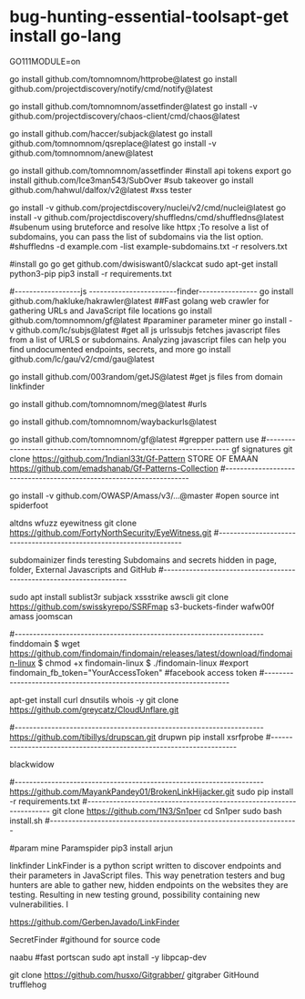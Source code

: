 # bug-hunting-essential-toolsapt-get install go-lang
GO111MODULE=on 

go install github.com/tomnomnom/httprobe@latest
go install github.com/projectdiscovery/notify/cmd/notify@latest

go install github.com/tomnomnom/assetfinder@latest
go install -v github.com/projectdiscovery/chaos-client/cmd/chaos@latest

go install github.com/haccer/subjack@latest
go install github.com/tomnomnom/qsreplace@latest
go install -v github.com/tomnomnom/anew@latest

go install github.com/tomnomnom/assetfinder  #install api tokens export
go install github.com/Ice3man543/SubOver #sub takeover
go install github.com/hahwul/dalfox/v2@latest  #xss tester

go install -v github.com/projectdiscovery/nuclei/v2/cmd/nuclei@latest
go install -v github.com/projectdiscovery/shuffledns/cmd/shuffledns@latest #subenum using bruteforce and resolve like httpx ;To resolve a list of subdomains, you can pass the list of subdomains via the list option.
#shuffledns -d example.com -list example-subdomains.txt -r resolvers.txt



#install go
go get github.com/dwisiswant0/slackcat
sudo apt-get install python3-pip
pip3 install -r requirements.txt





#------------------js ------------------------finder----------------
go install github.com/hakluke/hakrawler@latest  ##Fast golang web crawler for gathering URLs and JavaScript file locations
go install github.com/tomnomnom/gf@latest
#paraminer parameter miner
go install -v github.com/lc/subjs@latest  #get  all js urlssubjs fetches javascript files from a list of URLS or subdomains. Analyzing javascript files can help you find undocumented endpoints, secrets, and more
go install github.com/lc/gau/v2/cmd/gau@latest

go install github.com/003random/getJS@latest #get js files from domain
linkfinder

go install github.com/tomnomnom/meg@latest  #urls

go install github.com/tomnomnom/waybackurls@latest



go install github.com/tomnomnom/gf@latest #grepper pattern use
#--------------------------------------------------------------------
					gf signatures
git clone https://github.com/1ndianl33t/Gf-Pattern
STORE OF EMAAN
https://github.com/emadshanab/Gf-Patterns-Collection
#--------------------------------------------------------------------


go install -v github.com/OWASP/Amass/v3/...@master  #open source int
spiderfoot




altdns
wfuzz
eyewitness git clone https://github.com/FortyNorthSecurity/EyeWitness.git
#--------------------------------------------------------------------

subdomainizer 
finds teresting Subdomains and secrets hidden in page, folder, External Javascripts and GitHub
#--------------------------------------------------------------------

sudo apt install sublist3r
subjack
xssstrike
awscli
git clone https://github.com/swisskyrepo/SSRFmap
s3-buckets-finder
wafw00f
amass
joomscan

#--------------------------------------------------------------------
finddomain
$ wget https://github.com/findomain/findomain/releases/latest/download/findomain-linux
$ chmod +x findomain-linux
$ ./findomain-linux
#export findomain_fb_token="YourAccessToken"  #facebook access token
#--------------------------------------------------------------------

apt-get install curl dnsutils whois -y
git clone https://github.com/greycatz/CloudUnflare.git

#--------------------------------------------------------------------
https://github.com/tibillys/drupscan.git
drupwn
pip install xsrfprobe
#--------------------------------------------------------------------

 blackwidow


#--------------------------------------------------------------------
https://github.com/MayankPandey01/BrokenLinkHijacker.git
sudo pip install -r requirements.txt
#--------------------------------------------------------------------
git clone https://github.com/1N3/Sn1per
cd Sn1per
sudo bash install.sh
#--------------------------------------------------------------------

#param mine
 Paramspider
pip3 install arjun


linkfinder
LinkFinder is a python script written to discover endpoints and their parameters in JavaScript files. This way penetration testers and bug hunters are able to gather new, hidden endpoints on the websites they are testing. Resulting in new testing ground, possibility containing new vulnerabilities. I



https://github.com/GerbenJavado/LinkFinder

 SecretFinder  #githound for source code

naabu #fast portscan
sudo apt install -y libpcap-dev

git clone https://github.com/husxo/Gitgrabber/
gitgraber
GitHound
trufflehog



